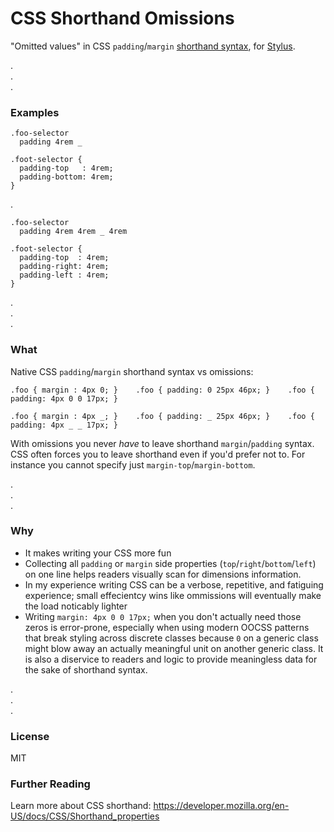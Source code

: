 # CSS Shorthand Omissions
"Omitted values" in CSS `padding`/`margin` [shorthand syntax](https://developer.mozilla.org/en-US/docs/CSS/Shorthand_properties), for [Stylus](http://learnboost.github.com/stylus/).

.  
.  
.  

### Examples
```
.foo-selector
  padding 4rem _
```
```  
.foot-selector {
  padding-top   : 4rem;
  padding-bottom: 4rem;
}
```

.  

```
.foo-selector
  padding 4rem 4rem _ 4rem
```
```
.foot-selector {
  padding-top  : 4rem;
  padding-right: 4rem;
  padding-left : 4rem;
}
```

.  
.  
.  

### What

Native CSS `padding`/`margin` shorthand syntax vs omissions:
```
.foo { margin : 4px 0; }    .foo { padding: 0 25px 46px; }    .foo { padding: 4px 0 0 17px; }
```
```
.foo { margin : 4px _; }    .foo { padding: _ 25px 46px; }    .foo { padding: 4px _ _ 17px; }
```

With omissions you never *have* to leave shorthand `margin`/`padding` syntax. CSS often forces you to leave shorthand even if you'd prefer not to. For instance you cannot specify just `margin-top`/`margin-bottom`.

.  
.  
.  

### Why
- It makes writing your CSS more fun
- Collecting all `padding` or `margin` side properties (`top`/`right`/`bottom`/`left`) on one line helps readers visually scan for dimensions information. 
- In my experience writing CSS can be a verbose, repetitive, and fatiguing experience; small effecientcy wins like ommissions will eventually make the load noticably lighter
- Writing `margin: 4px 0 0 17px;` when you don't actually need those zeros is error-prone, especially when using modern OOCSS patterns that break styling across discrete classes because `0` on a generic class might blow away an actually meaningful unit on another generic class. It is also a diservice to readers and logic to provide meaningless data for the sake of shorthand syntax.

.  
.  
.  

### License

MIT

### Further Reading

Learn more about CSS shorthand: https://developer.mozilla.org/en-US/docs/CSS/Shorthand_properties

